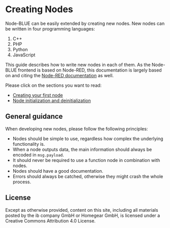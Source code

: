 # Creating Nodes

Node-BLUE can be easily extended by creating new nodes. New nodes can be written in four programming languages:

1. C++
2. PHP
3. Python
4. JavaScript

This guide describes how to write new nodes in each of them. As the Node-BLUE frontend is based on Node-RED, this documentation is largely based on and citing the [Node-RED documentation](https://nodered.org/docs/creating-nodes/) as well.

Please click on the sections you want to read:

* [Creating your first node](first_node.md)
* [Node initialization and deinitialization](node_initialization_and_deinitialization.md)

## General guidance

When developing new nodes, please follow the following principles:

* Nodes should be simple to use, regardless how complex the underlying functionality is.
* When a node outputs data, the main information should always be encoded in `msg.payload`.
* It should never be required to use a function node in combination with nodes.
* Nodes should have a good documentation.
* Errors should always be catched, otherwise they might crash the whole process.

## License

Except as otherwise provided, content on this site, including all materials posted by the ib company GmbH or Homegear GmbH, is licensed under a Creative Commons Attribution 4.0 License.